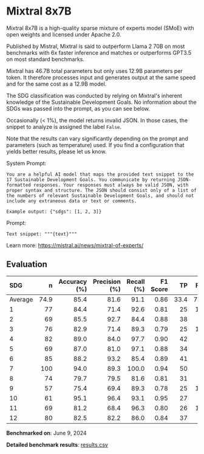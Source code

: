 # Mixtral 8x7B

Mixtral 8x7B is a high-quality sparse mixture of experts model (SMoE) with
open weights and licensed under Apache 2.0.

Published by Mistral, Mixtral is said to outperform Llama 2 70B on most
benchmarks with 6x faster inference and matches or outperforms GPT3.5 on most
standard benchmarks.

Mixtral has 46.7B total parameters but only uses 12.9B parameters per token.
It therefore processes input and generates output at the same speed and for
the same cost as a 12.9B model.

The SDG classification was conducted by relying on Mixtral's inherent
knowledge of the Sustainable Development Goals. No information about the SDGs
was passed into the prompt, as you can see below.

Occasionally (< 1%), the model returns invalid JSON. In those cases, the
snippet to analyze is assigned the label `False`.

Note that the results can vary significantly depending on the prompt and
parameters (such as temperature) used. If you find a configuration that yields
better results, please let us know.

System Prompt:

```
You are a helpful AI model that maps the provided text snippet to the 17 Sustainable Development Goals. You communicate by returning JSON-formatted responses. Your responses must always be valid JSON, with proper syntax and structure. The JSON should consist only of a list of the numbers of relevant Sustainable Development Goals, and should not include any extraneous data or text or comments.

Example output: {"sdgs": [1, 2, 3]}
```

Prompt:

```
Text snippet: """{text}"""
```


Learn more: https://mistral.ai/news/mixtral-of-experts/

## Evaluation

| SDG     |    n |   Accuracy (%) |   Precision (%) |   Recall (%) |   F1 Score |   TP |   FP |   TN |   FN |
|:--------|-----:|---------------:|----------------:|-------------:|-----------:|-----:|-----:|-----:|-----:|
| Average | 74.9 |           85.4 |            81.6 |         91.1 |       0.86 | 33.4 |  7.3 | 30.8 |  3.3 |
| 1       |   77 |           84.4 |            71.4 |         92.6 |       0.81 |   25 |   10 |   40 |    2 |
| 2       |   69 |           85.5 |            92.7 |         84.4 |       0.88 |   38 |    3 |   21 |    7 |
| 3       |   76 |           82.9 |            71.4 |         89.3 |       0.79 |   25 |   10 |   38 |    3 |
| 4       |   82 |           89.0 |            84.0 |         97.7 |       0.90 |   42 |    8 |   31 |    1 |
| 5       |   69 |           87.0 |            81.0 |         97.1 |       0.88 |   34 |    8 |   26 |    1 |
| 6       |   85 |           88.2 |            93.2 |         85.4 |       0.89 |   41 |    3 |   34 |    7 |
| 7       |  100 |           94.0 |            89.3 |        100.0 |       0.94 |   50 |    6 |   44 |    0 |
| 8       |   74 |           79.7 |            79.5 |         81.6 |       0.81 |   31 |    8 |   28 |    7 |
| 9       |   57 |           75.4 |            69.4 |         89.3 |       0.78 |   25 |   11 |   18 |    3 |
| 10      |   61 |           95.1 |            96.4 |         93.1 |       0.95 |   27 |    1 |   31 |    2 |
| 11      |   69 |           81.2 |            68.4 |         96.3 |       0.80 |   26 |   12 |   30 |    1 |
| 12      |   80 |           82.5 |            82.2 |         86.0 |       0.84 |   37 |    8 |   29 |    6 |

**Benchmarked on**: June 9, 2024

**Detailed benchmark results**: [results.csv](results.csv)